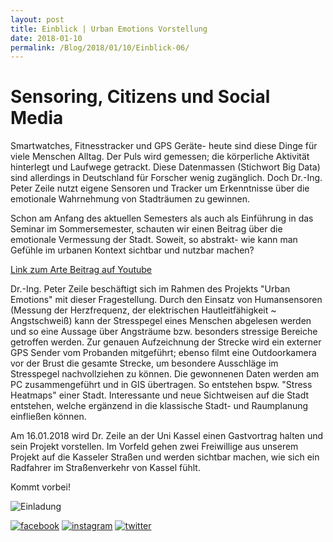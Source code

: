 ```yaml
---
layout: post
title: Einblick | Urban Emotions Vorstellung
date: 2018-01-10
permalink: /Blog/2018/01/10/Einblick-06/
---
```


# Sensoring, Citizens und Social Media
 
Smartwatches, Fitnesstracker und GPS Geräte- heute sind diese Dinge für viele Menschen Alltag. Der Puls wird gemessen; die körperliche Aktivität hinterlegt und Laufwege getrackt. Diese Datenmassen (Stichwort Big Data) sind allerdings in Deutschland für Forscher wenig zugänglich. Doch Dr.-Ing. Peter Zeile nutzt eigene Sensoren und Tracker um Erkenntnisse über die emotionale Wahrnehmung von Stadträumen zu gewinnen.

Schon am Anfang des aktuellen Semesters als auch als Einführung in das Seminar im Sommersemester, schauten wir einen Beitrag über die emotionale Vermessung der Stadt. Soweit, so abstrakt- wie kann man Gefühle im urbanen Kontext sichtbar und nutzbar machen? 

[Link zum Arte Beitrag auf Youtube](https://www.youtube.com/watch?v=bYtKmThCUAE)

Dr.-Ing. Peter Zeile beschäftigt sich im Rahmen des Projekts "Urban Emotions" mit dieser Fragestellung. Durch den Einsatz von Humansensoren (Messung der Herzfrequenz, der elektrischen Hautleitfähigkeit ~ Angstschweiß) kann der Stresspegel eines Menschen abgelesen werden und so eine Aussage über Angsträume bzw. besonders stressige Bereiche getroffen werden. Zur genauen Aufzeichnung der Strecke wird ein externer GPS Sender vom Probanden mitgeführt; ebenso filmt eine Outdoorkamera vor der Brust die gesamte Strecke, um besondere Ausschläge im Stresspegel nachvollziehen zu können. Die gewonnenen Daten werden am PC zusammengeführt und in GIS übertragen. So entstehen bspw. "Stress Heatmaps" einer Stadt. Interessante und neue Sichtweisen auf die Stadt entstehen, welche ergänzend in die klassische Stadt- und Raumplanung einfließen können. 

Am 16.01.2018 wird Dr. Zeile an der Uni Kassel einen Gastvortrag halten und sein Projekt vorstellen. Im Vorfeld gehen zwei Freiwillige  aus unserem Projekt auf die Kasseler Straßen und werden sichtbar machen, wie sich ein Radfahrer im Straßenverkehr von Kassel fühlt. 

Kommt vorbei!

![Einladung](https://utransform.github.io/assets/images/einladung_zeile.png "Einladung zum Vortrag")

[![facebook](https://utransform.github.io/assets/images/icon_fb_50.png)](https://www.facebook.com/utransform.geo) [![instagram](https://utransform.github.io/assets/images/icon_insta_50.png)](https://www.instagram.com/utransform_/) [![twitter](https://utransform.github.io/assets/images/iicon_twitter_50.png)](https://twitter.com/_UTransForM)











